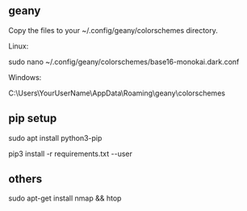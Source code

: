 ## geany

Copy the files to your ~/.config/geany/colorschemes directory.

Linux:

sudo nano ~/.config/geany/colorschemes/base16-monokai.dark.conf

Windows:

C:\Users\YourUserName\AppData\Roaming\geany\colorschemes

## pip setup

sudo apt install python3-pip

pip3 install -r requirements.txt --user

## others

sudo apt-get install nmap && htop
